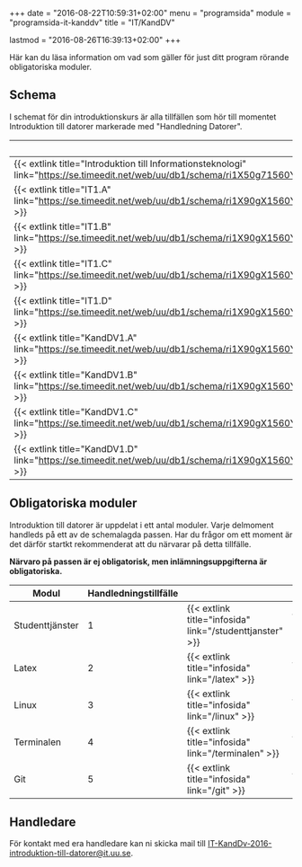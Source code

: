 +++
date = "2016-08-22T10:59:31+02:00"
menu = "programsida"
module = "programsida-it-kanddv"
title = "IT/KandDV"

lastmod = "2016-08-26T16:39:13+02:00"
+++

Här kan du läsa information om vad som gäller för just ditt program rörande
obligatoriska moduler.

## Schema
I schemat för din introduktionskurs är alla tillfällen som hör till momentet
Introduktion till datorer markerade med "Handledning Datorer".

| Schema                                                              | Förklaring                          |
| ------------------------------------------------------------------- | ----------------------------------- |
| {{< extlink title="Introduktion till Informationsteknologi" link="https://se.timeedit.net/web/uu/db1/schema/ri1X50g71560Y7QQ6YZ5907Y0Zy050Q630656Q664v.html" >}} | Hela schemat för introkursen |
| {{< extlink title="IT1.A" link="https://se.timeedit.net/web/uu/db1/schema/ri1X90gX1560Y1QQ6YZ5905Y03y0506640656Q664v53YZ973396X5177Y6025Q7.html" >}} | Endast handledningstillfällen |
| {{< extlink title="IT1.B" link="https://se.timeedit.net/web/uu/db1/schema/ri1X90gX1560Y1QQ6YZ5905Y03y0506640656Q664v53YZ973396X5178Y6025Q7.html" >}} | Endast handledningstillfällen |
| {{< extlink title="IT1.C" link="https://se.timeedit.net/web/uu/db1/schema/ri1X90gX1560Y1QQ6YZ5905Y03y0506640656Q664v53YZ973396X5179Y6025Q7.html" >}} | Endast handledningstillfällen |
| {{< extlink title="IT1.D" link="https://se.timeedit.net/web/uu/db1/schema/ri1X90gX1560Y1QQ6YZ5905Y03y0506640656Q664v53YZ973396X5171Y6025Q7.html" >}} | Endast handledningstillfällen |
| {{< extlink title="KandDV1.A" link="https://se.timeedit.net/web/uu/db1/schema/ri1X90gX1560Y1QQ6YZ5905Y03y0506640656Q664v53YZ973396X5177Y6028Q7.html" >}} | Endast handledningstillfällen |
| {{< extlink title="KandDV1.B" link="https://se.timeedit.net/web/uu/db1/schema/ri1X90gX1560Y1QQ6YZ5905Y03y0506640656Q664v53YZ973396X5178Y6028Q7.html" >}} | Endast handledningstillfällen |
| {{< extlink title="KandDV1.C" link="https://se.timeedit.net/web/uu/db1/schema/ri1X90gX1560Y1QQ6YZ5905Y03y0506640656Q664v53YZ973396X5179Y6028Q7.html" >}} | Endast handledningstillfällen |
| {{< extlink title="KandDV1.D" link="https://se.timeedit.net/web/uu/db1/schema/ri1X90gX1560Y1QQ6YZ5905Y03y0506640656Q664v53YZ973396X5171Y6028Q7.html" >}} | Endast handledningstillfällen |

<!-- | {{< extlink title="" link="" >}} | | -->


## Obligatoriska moduler
Introduktion till datorer är uppdelat i ett antal moduler. Varje delmoment
handleds på ett av de schemalagda passen. Har du frågor om ett moment är det
därför startkt rekommenderat att du närvarar på detta tillfälle.

**Närvaro på passen är ej obligatorisk, men inlämningsuppgifterna är
obligatoriska.**

| Modul           | Handledningstillfälle |                              |                                         |
| --------------- | --------------------- | ---------------------------- | --------------------------------------- |
| Studenttjänster | 1                     | {{< extlink title="infosida" link="/studenttjanster" >}} | {{< extlink title="uppgifter" link="/studenttjanster/uppgifter" >}} |
| Latex           | 2                     | {{< extlink title="infosida" link="/latex" >}}           | {{< extlink title="uppgifter" link="/latex/uppgifter" >}}           |
| Linux           | 3                     | {{< extlink title="infosida" link="/linux" >}}           | {{< extlink title="uppgifter" link="/linux/uppgifter" >}}           |
| Terminalen      | 4                     | {{< extlink title="infosida" link="/terminalen" >}}      | {{< extlink title="uppgifter" link="/terminalen/uppgifter" >}}      |
| Git             | 5                     | {{< extlink title="infosida" link="/git" >}}             | {{< extlink title="uppgifter" link="/git/uppgifter" >}}             |

## Handledare
För kontakt med era handledare kan ni skicka mail till [IT-KandDv-2016-introduktion-till-datorer@it.uu.se](mailto:IT-KandDv-2016-introduktion-till-datorer@it.uu.se).
